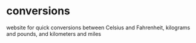 # conversions
website for quick conversions between Celsius and Fahrenheit, kilograms and pounds, and kilometers and miles
